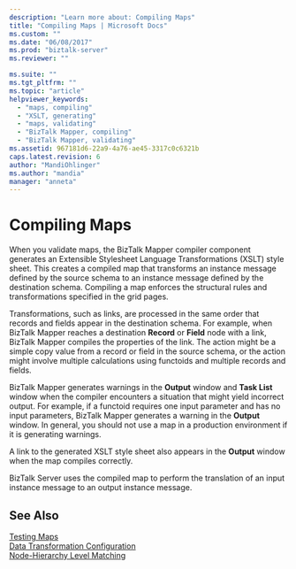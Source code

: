 ```yaml
---
description: "Learn more about: Compiling Maps"
title: "Compiling Maps | Microsoft Docs"
ms.custom: ""
ms.date: "06/08/2017"
ms.prod: "biztalk-server"
ms.reviewer: ""

ms.suite: ""
ms.tgt_pltfrm: ""
ms.topic: "article"
helpviewer_keywords: 
  - "maps, compiling"
  - "XSLT, generating"
  - "maps, validating"
  - "BizTalk Mapper, compiling"
  - "BizTalk Mapper, validating"
ms.assetid: 967181d6-22a9-4a76-ae45-3317c0c6321b
caps.latest.revision: 6
author: "MandiOhlinger"
ms.author: "mandia"
manager: "anneta"
---
```

# Compiling Maps
When you validate maps, the BizTalk Mapper compiler component generates an Extensible Stylesheet Language Transformations (XSLT) style sheet. This creates a compiled map that transforms an instance message defined by the source schema to an instance message defined by the destination schema. Compiling a map enforces the structural rules and transformations specified in the grid pages.  
  
 Transformations, such as links, are processed in the same order that records and fields appear in the destination schema. For example, when BizTalk Mapper reaches a destination **Record** or **Field** node with a link, BizTalk Mapper compiles the properties of the link. The action might be a simple copy value from a record or field in the source schema, or the action might involve multiple calculations using functoids and multiple records and fields.  
  
 BizTalk Mapper generates warnings in the **Output** window and **Task List** window when the compiler encounters a situation that might yield incorrect output. For example, if a functoid requires one input parameter and has no input parameters, BizTalk Mapper generates a warning in the **Output** window. In general, you should not use a map in a production environment if it is generating warnings.  
  
 A link to the generated XSLT style sheet also appears in the **Output** window when the map compiles correctly.  
  
 BizTalk Server uses the compiled map to perform the translation of an input instance message to an output instance message.  
  
## See Also  
 [Testing Maps](../core/testing-maps.md)   
 [Data Transformation Configuration](../core/data-transformation-configuration.md)   
 [Node-Hierarchy Level Matching](../core/node-hierarchy-level-matching.md)

